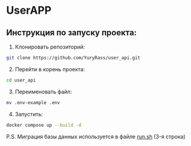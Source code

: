 # UserAPP

## Инструкция по запуску проекта:

1. Клонировать репозиторий:
```bash
git clone https://github.com/YuryRass/user_api.git
```

2. Перейти в корень проекта:
```bash
cd user_api
```

3. Переименовать файл:
```bash
mv .env-example .env
```

4. Запустить:
```bash
docker compose up --build -d
```

P.S. Миграция базы данных используется в файле [run.sh](script/run.sh) (3-я строка)
